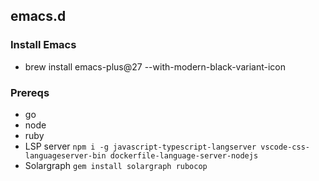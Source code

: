 ## emacs.d

### Install Emacs

* brew install emacs-plus@27 --with-modern-black-variant-icon

### Prereqs
* go
* node
* ruby
* LSP server `npm i -g javascript-typescript-langserver vscode-css-languageserver-bin dockerfile-language-server-nodejs`
* Solargraph `gem install solargraph rubocop`
